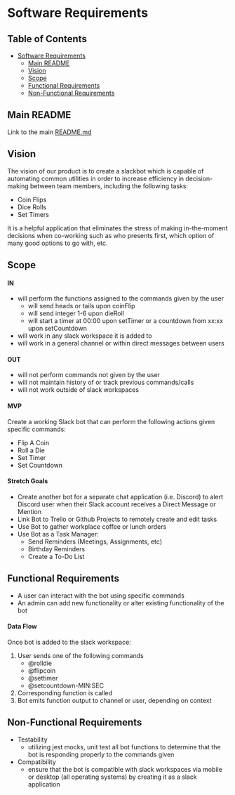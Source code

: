 # Software Requirements

## Table of Contents
- [Software Requirements](#software-requirements)
    - [Main README](#main-readme)
    - [Vision](#vision)
    - [Scope](#Scope)
    - [Functional Requirements](#functional-requirements)
    - [Non-Functional Requirements](#non-functional-requirements)

## Main README
Link to the main [README.md](./README.md)

## Vision
The vision of our product is to create a slackbot which is capable of automating common utilities in order to increase efficiency in decision-making between team members, including the following tasks:

* Coin Flips
* Dice Rolls
* Set Timers

It is a helpful application that eliminates the stress of making in-the-moment decisions when co-working such as who presents first, which option of many good options to go with, etc.

## Scope

#### IN
* will perform the functions assigned to the commands given by the user
    * will send heads or tails upon coinFlip
    * will send integer 1-6 upon dieRoll
    * will start a timer at 00:00 upon setTimer or a countdown from xx:xx upon setCountdown
* will work in any slack workspace it is added to
 * will work in a general channel or within direct messages between users

#### OUT
* will not perform commands not given by the user
* will not maintain history of or track previous commands/calls
* will not work outside of slack workspaces

#### MVP
Create a working Slack bot that can perform the following actions given specific commands:
* Flip A Coin
* Roll a Die
* Set Timer
* Set Countdown

#### Stretch Goals
* Create another bot for a separate chat application (i.e. Discord) to alert Discord user when their Slack account receives a Direct Message or Mention
* Link Bot to Trello or Github Projects to remotely create and edit tasks
* Use Bot to gather workplace coffee or lunch orders
* Use Bot as a Task Manager: 
    * Send Reminders (Meetings, Assignments, etc)
    * Birthday Reminders
    * Create a To-Do List

## Functional Requirements
* A user can interact with the bot using specific commands
* An admin can add new functionality or alter existing functionality of the bot

#### Data Flow
Once bot is added to the slack workspace:

1. User sends one of the following commands
    * @rolldie
    * @flipcoin
    * @settimer
    * @setcountdown-MIN:SEC
2. Corresponding function is called
3. Bot emits function output to channel or user, depending on context

## Non-Functional Requirements
* Testability
    * utilizing jest mocks, unit test all bot functions to determine that the bot is responding properly to the commands given
* Compatibility
    * ensure that the bot is compatible with slack workspaces via mobile or desktop (all operating systems) by creating it as a slack application